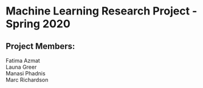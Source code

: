 # Machine Learning Research Project - Spring 2020

## Project Members:  
Fatima Azmat  
Launa Greer  
Manasi Phadnis  
Marc Richardson  